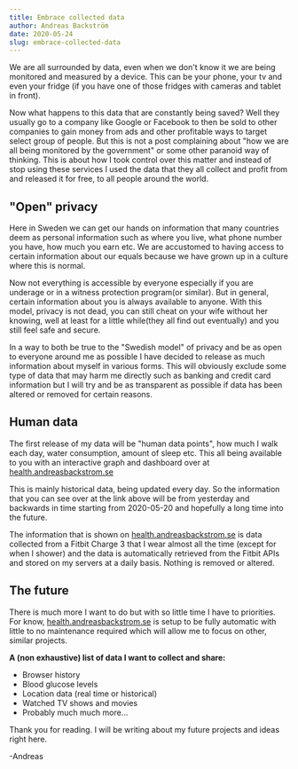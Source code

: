 ```yaml
---
title: Embrace collected data
author: Andreas Backström
date: 2020-05-24
slug: embrace-collected-data
---
```

We are all surrounded by data, even when we don't know it we are being monitored and measured by a device. This can be 
your phone, your tv and even your fridge (if you have one of  those fridges with cameras and tablet in front). 

Now what happens to this data that are constantly being saved? Well they usually go to a company like Google or Facebook
to then be sold to other companies to gain money from ads and other profitable ways to target select group of people. 
But this is not a post complaining about "how we are all being monitored by the government" or some other paranoid way 
of thinking. 
This is about how I took control over this matter and instead of stop using these services I used the data that they all
collect and profit from and released it for free, to all people around the world.

## "Open" privacy
Here in Sweden we can get our hands on information that many countries deem as personal information such as where you live, 
what phone number you have, how much you earn etc.
We are accustomed to having access to certain information about our equals because we have grown up in a culture where
this is normal.

Now not everything is accessible  by everyone especially if you are underage or in a witness protection program(or similar).
But in general, certain information about you is always available to anyone.
With this model, privacy is not dead, you can still cheat on your wife without her knowing, well at least for a little while(they all find out eventually)
and you still feel safe and secure.

In a way to both be true to the "Swedish model" of privacy and be as open to everyone around me as possible I have decided
to release as much information about myself in various forms. This will obviously exclude some type of data that may harm
me directly such as banking and credit card information but I will try and be as transparent as possible if data has been altered
or removed for certain reasons.

## Human data
The first release of my data will be "human data points", how much I walk each day, water consumption, amount of sleep etc.
This all being available to you with an interactive graph and dashboard over at [health.andreasbackstrom.se](https://health.andreasbackstrom.se)

This is mainly historical data, being updated every day. So the information that you can see over at the link above will be 
from yesterday and backwards in time starting from 2020-05-20 and hopefully a long time into the future.

The information that is shown on [health.andreasbackstrom.se](https://health.andreasbackstrom.se) is data collected from a
Fitbit Charge 3 that I wear almost all the time (except for when I shower) and the data is automatically retrieved from the Fitbit APIs and stored on
my servers at a daily basis. Nothing is removed or altered.

## The future
There is much more I  want to do but with so little time I have to priorities.
For know, [health.andreasbackstrom.se](https://health.andreasbackstrom.se) is setup to be fully automatic with little to no maintenance required
which will allow me to focus on other, similar projects.

**A (non exhaustive) list of data I want to collect and share:**

- Browser history
- Blood glucose levels 
- Location data (real time or historical)
- Watched TV shows and movies
- Probably much much more...

Thank you for reading. I will be writing about my future projects and ideas right here.

-Andreas